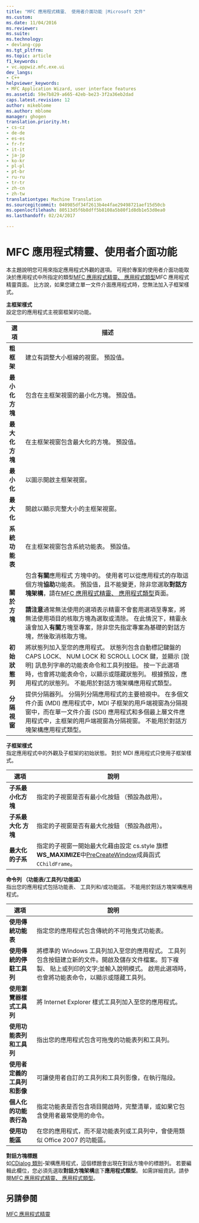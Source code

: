 ```yaml
---
title: "MFC 應用程式精靈、 使用者介面功能 |Microsoft 文件"
ms.custom: 
ms.date: 11/04/2016
ms.reviewer: 
ms.suite: 
ms.technology:
- devlang-cpp
ms.tgt_pltfrm: 
ms.topic: article
f1_keywords:
- vc.appwiz.mfc.exe.ui
dev_langs:
- C++
helpviewer_keywords:
- MFC Application Wizard, user interface features
ms.assetid: 59e7b829-a665-42eb-be23-3f2a36eb2dad
caps.latest.revision: 12
author: mikeblome
ms.author: mblome
manager: ghogen
translation.priority.ht:
- cs-cz
- de-de
- es-es
- fr-fr
- it-it
- ja-jp
- ko-kr
- pl-pl
- pt-br
- ru-ru
- tr-tr
- zh-cn
- zh-tw
translationtype: Machine Translation
ms.sourcegitcommit: 040985df34f2613b4e4fae29498721aef15d50cb
ms.openlocfilehash: 80513d5f6b8dff5b8108a5b80f1d8db1e53d0ea0
ms.lasthandoff: 02/24/2017

---
```

# <a name="user-interface-features-mfc-application-wizard"></a>MFC 應用程式精靈、使用者介面功能
本主題說明您可用來指定應用程式外觀的選項。 可用於專案的使用者介面功能取決於應用程式中所指定的類型[MFC 應用程式精靈、 應用程式類型](../../mfc/reference/application-type-mfc-application-wizard.md)MFC 應用程式精靈頁面。 比方說，如果您建立單一文件介面應用程式時，您無法加入子框架樣式。  
  
 **主框架樣式**  
 設定您的應用程式主視窗框架的功能。  
  
|選項|描述|  
|------------|-----------------|  
|**粗框架**|建立有調整大小框線的視窗。 預設值。|  
|**最小化方塊**|包含在主框架視窗的最小化方塊。 預設值。|  
|**最大化方塊**|在主框架視窗包含最大化的方塊。 預設值。|  
|**最小化**|以圖示開啟主框架視窗。|  
|**最大化**|開啟以顯示完整大小的主框架視窗。|  
|**系統功能表**|在主框架視窗包含系統功能表。 預設值。|  
|**關於方塊**|包含**有關**應用程式 方塊中的。 使用者可以從應用程式的存取這個方塊**協助**功能表。 預設值，且不能變更，除非您選取**對話方塊架構**，請在[MFC 應用程式精靈、 應用程式類型](../../mfc/reference/application-type-mfc-application-wizard.md)頁面。<br /><br /> **請注意**通常無法使用的選項表示精靈不會套用選項至專案，將無法使用項目的核取方塊為選取或清除。 在此情況下，精靈永遠會加入**有關**方塊至專案，除非您先指定專案為基礎的對話方塊，然後取消核取方塊。|  
|**初始狀態列**|將狀態列加入至您的應用程式。 狀態列包含自動標記鍵盤的 CAPS LOCK、 NUM LOCK 和 SCROLL LOCK 鍵，並顯示 [說明] 訊息列字串的功能表命令和工具列按鈕。 按一下此選項時，也會將功能表命令，以顯示或隱藏狀態列。 根據預設，應用程式的狀態列。 不能用於對話方塊架構應用程式類型。|  
|**分隔視窗**|提供分隔器列。 分隔列分隔應用程式的主要檢視中。 在多個文件介面 (MDI) 應用程式中，MDI 子框架的用戶端視窗為分隔視窗中，而在單一文件介面 (SDI) 應用程式和多個最上層文件應用程式中，主框架的用戶端視窗為分隔視窗。 不能用於對話方塊架構應用程式類型。|  
  
 **子框架樣式**  
 指定應用程式中的外觀及子框架的初始狀態。 對於 MDI 應用程式只使用子框架樣式。  
  
|選項|說明|  
|------------|-----------------|  
|**子系最小化方塊**|指定的子視窗是否有最小化按鈕 （預設為啟用）。|  
|**子系最大化 方塊**|指定的子視窗是否有最大化按鈕 （預設為啟用）。|  
|**最大化的子系**|指定的子視窗一開始最大化藉由設定 cs.style 旗標**WS_MAXIMIZE**中[PreCreateWindow](../../mfc/reference/cwnd-class.md#precreatewindow)成員函式`CChildFrame`。|  
  
 **命令列 （功能表/工具列/功能區）**  
 指出您的應用程式包括功能表、 工具列和/或功能區。 不能用於對話方塊架構應用程式。  
  
|選項|說明|  
|------------|-----------------|  
|**使用傳統功能表**|指定您的應用程式包含傳統的不可拖曳式功能表。|  
|**使用傳統的停駐工具列**|將標準的 Windows 工具列加入至您的應用程式。 工具列包含按鈕建立新的文件。開啟及儲存文件檔案。剪下複製、 貼上或列印的文字;並輸入說明模式。 啟用此選項時，也會將功能表命令，以顯示或隱藏工具列。|  
|**使用瀏覽器樣式工具列**|將 Internet Explorer 樣式工具列加入至您的應用程式。|  
|**使用功能表列和工具列**|指出您的應用程式包含可拖曳的功能表列和工具列。|  
|**使用者定義的工具列和影像**|可讓使用者自訂的工具列和工具列影像，在執行階段。|  
|**個人化的功能表行為**|指定功能表是否包含項目開啟時，完整清單，或如果它包含使用者最常使用的命令。|  
|**使用功能區**|在您的應用程式，而不是功能表列或工具列中，會使用類似 Office 2007 的功能區。|  
  
 **對話方塊標題**  
 如[CDialog 類別](../../mfc/reference/cdialog-class.md)-架構應用程式，這個標題會出現在對話方塊中的標題列。 若要編輯此欄位，您必須先選取**對話方塊架構**底下**應用程式類型**。 如需詳細資訊，請參閱[MFC 應用程式精靈、 應用程式類型](../../mfc/reference/application-type-mfc-application-wizard.md)。  
  
## <a name="see-also"></a>另請參閱  
 [MFC 應用程式精靈](../../mfc/reference/mfc-application-wizard.md)


